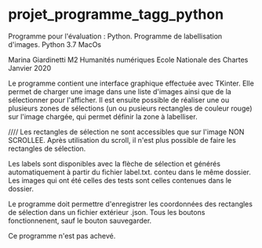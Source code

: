 # projet_programme_tagg_python

Programme pour l'évaluation : Python. Programme de labellisation d'images.
Python 3.7
MacOs

Marina Giardinetti
M2 Humanités numériques
Ecole Nationale des Chartes
Janvier 2020

Le programme contient une interface graphique effectuée avec TKinter. Elle permet de charger une image dans une 
liste d'images ainsi que de la sélectionner pour l'afficher. Il est ensuite possible de réaliser une ou plusieurs zones de
sélections (un ou pusieurs rectangles de couleur rouge) sur l'image chargée, qui permet définir la zone à labelliser. 

//// Les rectangles de sélection ne sont accessibles que sur l'image NON SCROLLEE. Après utilisation du scroll, il n'est
plus possible de faire les rectangles de sélection. 

Les labels sont disponibles avec la flèche de sélection et générés automatiquement à partir du fichier label.txt. conteu dans
le même dossier. Les images qui ont été celles des tests sont celles contenues dans le dossier. 

Le programme doit permettre d'enregistrer les coordonnées des rectangles de sélection dans un fichier
extérieur .json. 
Tous les boutons fonctionnenent, sauf le bouton sauvegarder.

Ce programme n'est pas achevé.
